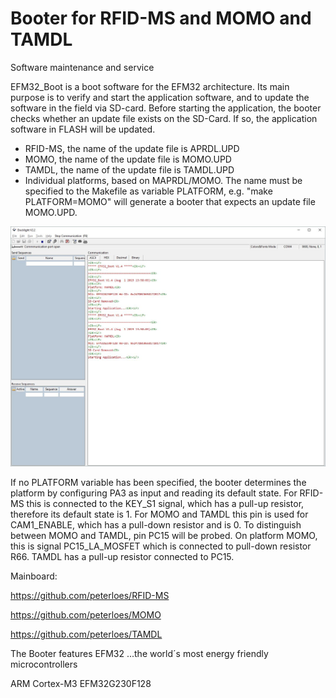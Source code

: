 ﻿# Booter for RFID-MS and MOMO and TAMDL
Software maintenance and service

EFM32_Boot is a boot software for the EFM32 architecture. Its main
purpose is to verify and start the application software, and to update the software in the field via SD-card. Before starting the application,
the booter checks whether an update file exists on the SD-Card. If so, the
application software in FLASH will be updated.

- RFID-MS, the name of the update file is APRDL.UPD
- MOMO, the name of the update file is MOMO.UPD
- TAMDL, the name of the update file is TAMDL.UPD
- Individual platforms, based on MAPRDL/MOMO. 
  The name must be specified to the Makefile as variable PLATFORM,
  e.g. "make PLATFORM=MOMO" will generate a booter that expects
  an update file MOMO.UPD.
  
![My image](https://github.com/peterloes/Booter_RFID-MS_MOMO_TAMDL/blob/master/Getting_Started_Tutorial/1_Starting_Application.jpg)

If no PLATFORM variable has been specified, the booter determines the
platform by configuring PA3 as input and reading its default state.  For
RFID-MS this is connected to the KEY_S1 signal, which has a pull-up resistor,
therefore its default state is 1.  For MOMO and TAMDL this pin is used for
CAM1_ENABLE, which has a pull-down resistor and is 0.
To distinguish between MOMO and TAMDL, pin PC15 will be probed.
On platform MOMO, this is signal PC15_LA_MOSFET which is connected to
pull-down resistor R66. TAMDL has a pull-up resistor connected to PC15.

Mainboard:

https://github.com/peterloes/RFID-MS

https://github.com/peterloes/MOMO

https://github.com/peterloes/TAMDL

The Booter features EFM32 ...the world´s most energy friendly microcontrollers

ARM Cortex-M3 EFM32G230F128

